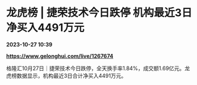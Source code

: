 # 龙虎榜 | 捷荣技术今日跌停 机构最近3日净买入4491万元

**2023-10-27 10:39**

**https://www.gelonghui.com/live/1267674**

格隆汇10月27日｜捷荣技术今日跌停，全天换手率1.84%，成交额1.69亿元。龙虎榜数据显示，机构最近3日合计净买入4491万元。